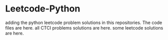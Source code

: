 # Leetcode-Python
adding the python leetcode problem solutions in this repositories. 
The code files are here.
all CTCI problems solutions are here.
some leetcode solutions are here.












































































































































































































































































































































































































































































































































































































































































































































































































































































